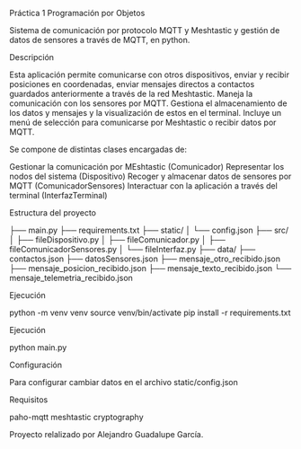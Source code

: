 Práctica 1 Programación por Objetos

Sistema de comunicación por protocolo MQTT y Meshtastic y gestión de datos de sensores a través de MQTT, en python.

Descripción

Esta aplicación permite comunicarse con otros dispositivos, enviar y recibir posiciones en coordenadas, enviar mensajes
directos a contactos guardados anteriormente a través de la red Meshtastic.
Maneja la comunicación con los sensores por MQTT.
Gestiona el almacenamiento de los datos y mensajes y la visualización de estos en el terminal.
Incluye un menú de selección para comunicarse por Meshtastic o recibir datos por MQTT.

Se compone de distintas clases encargadas de:

  Gestionar la comunicación por MEshtastic (Comunicador)
  Representar los nodos del sistema (Dispositivo)
  Recoger y almacenar datos de sensores por MQTT (ComunicadorSensores)
  Interactuar con la aplicación a través del terminal (InterfazTerminal)

Estructura del proyecto

├── main.py
├── requirements.txt
├── static/
│ └── config.json
├── src/
│ ├── fileDispositivo.py
│ ├── fileComunicador.py
│ ├── fileComunicadorSensores.py
│ └── fileInterfaz.py
├── data/
├── contactos.json
├── datosSensores.json
├── mensaje_otro_recibido.json
├── mensaje_posicion_recibido.json
├── mensaje_texto_recibido.json
└── mensaje_telemetria_recibido.json

Ejecución

python -m venv venv
source venv/bin/activate
pip install -r requirements.txt

Ejecución

python main.py

Configuración

Para configurar cambiar datos en el archivo static/config.json


Requisitos

paho-mqtt
meshtastic
cryptography

Proyecto relalizado por Alejandro Guadalupe García.
